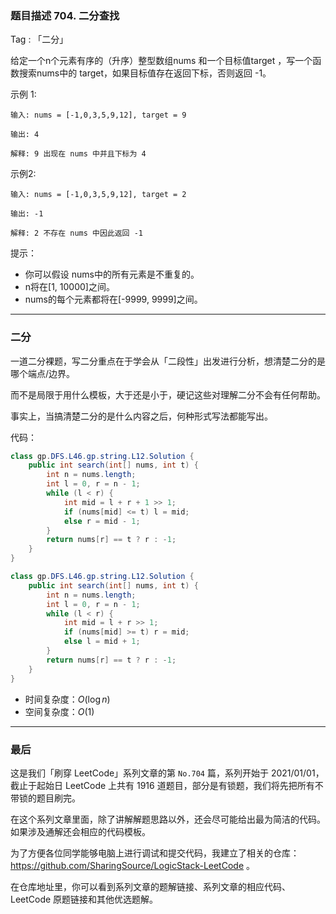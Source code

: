 ### 题目描述 704. 二分查找


Tag : 「二分」

给定一个n个元素有序的（升序）整型数组nums 和一个目标值target ，写一个函数搜索nums中的 target，如果目标值存在返回下标，否则返回 -1。


示例 1:
```
输入: nums = [-1,0,3,5,9,12], target = 9

输出: 4

解释: 9 出现在 nums 中并且下标为 4
```
示例2:
```
输入: nums = [-1,0,3,5,9,12], target = 2

输出: -1

解释: 2 不存在 nums 中因此返回 -1
```


提示：
* 你可以假设 nums中的所有元素是不重复的。
* n将在[1, 10000]之间。
* nums的每个元素都将在[-9999, 9999]之间。


---

### 二分 

一道二分裸题，写二分重点在于学会从「二段性」出发进行分析，想清楚二分的是哪个端点/边界。

而不是局限于用什么模板，大于还是小于，硬记这些对理解二分不会有任何帮助。

事实上，当搞清楚二分的是什么内容之后，何种形式写法都能写出。

代码：

```Java
class gp.DFS.L46.gp.string.L12.Solution {
    public int search(int[] nums, int t) {
        int n = nums.length;
        int l = 0, r = n - 1;
        while (l < r) {
            int mid = l + r + 1 >> 1;
            if (nums[mid] <= t) l = mid;
            else r = mid - 1;
        }
        return nums[r] == t ? r : -1;
    }
}
```
```Java
class gp.DFS.L46.gp.string.L12.Solution {
    public int search(int[] nums, int t) {
        int n = nums.length;
        int l = 0, r = n - 1;
        while (l < r) {
            int mid = l + r >> 1;
            if (nums[mid] >= t) r = mid;
            else l = mid + 1;
        }
        return nums[r] == t ? r : -1;
    }
}
```
* 时间复杂度：$O(\log{n})$
* 空间复杂度：$O(1)$

---

### 最后

这是我们「刷穿 LeetCode」系列文章的第 `No.704` 篇，系列开始于 2021/01/01，截止于起始日 LeetCode 上共有 1916 道题目，部分是有锁题，我们将先把所有不带锁的题目刷完。

在这个系列文章里面，除了讲解解题思路以外，还会尽可能给出最为简洁的代码。如果涉及通解还会相应的代码模板。

为了方便各位同学能够电脑上进行调试和提交代码，我建立了相关的仓库：https://github.com/SharingSource/LogicStack-LeetCode 。

在仓库地址里，你可以看到系列文章的题解链接、系列文章的相应代码、LeetCode 原题链接和其他优选题解。

